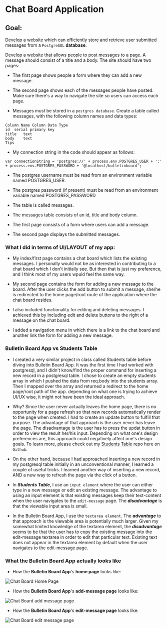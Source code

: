 # Chat Board Application

## Goal:

Develop a website which can efficiently store and retrieve user submitted messages from a `PostgreSQL` **database**.

Develop a website that allows people to post messages to a page. A message should consist of a title and a body. The site should have two pages:

+ The first page shows people a form where they can add a new message.

+ The second page shows each of the messages people have posted.
Make sure there's a way to navigate the site so users can access each page.

+ Messages must be stored in a `postgres database`. Create a table called messages, with the following column names and data types:
```
Column Name	Column Data Type
id	serial primary key
title	text
body	text
Tips
```
+ My connection string in the code should appear as follows:
```
var connectionString = 'postgres://' + process.env.POSTGRES_USER + ':' + process.env.POSTGRES_PASSWORD + '@localhost/bulletinboard';
```

+ The postgres username must be read from an environment variable named POSTGRES_USER.

+ The postgres password (if present) must be read from an environment variable named 
POSTGRES_PASSWORD

+ The table is called messages.

+ The messages table consists of an id, title and body column.

+ The first page consists of a form where users can add a message.

+ The second page displays the submitted messages.

### What I did in terms of UI/LAYOUT of my app:

* My index/first page contains a chat board which lists the existing messages. I personally would not be as interested in contributing to a chat board which I don't initially see. But then that is just my preference, and I think most of my users wpuld feel the same way.

+ My second page contains the form for adding a new message to the board. After the user clicks the add button to submit a message, she/he is redirected to the home page/root route of the application where the chat board resides.

+ I also included functionality for editing and deleting messages. I achieved this by including edit and delete buttons to the right of a message on the chat board.

+ I added a navigation menu in which there is a link to the chat board and another link the form for adding a new message.

### Bulletin Board App vs Students Table

+ I created a very similar project in class called Students table before diving into Bulletin Board App. It was the first time I had worked with postgresql, and I didn't know/find the proper command for inserting a new record in a postgresql table. I chose to create an empty students array in which I pushed the data from req.body into the students array. Then I mapped over the array and returned a redirect to the home page/root path of the app. depending on what one is trying to achieve UI/UX wise, it might not have been the ideal approach.

+ Why? Since the user never actually leaves the home page, there is no opportunity for a page refresh so that new records automatically render to the page when created. I had to create an update button to fulfill that purpose. The advantage of that approach is the user never has leave the page. The disadvantage is the user has to press the updat button in order to view the result her/his input. Depending on what one's design preferences are, this approach could negatively affect one's design goals. To learn more, please check out my [Students Table](https://github.com/interglobalmedia/students-table) repo here on `Github`.

+ On the other hand, because I had approached inserting a new record in my postgresql table initially in an unconventional manner, I learned a couple of useful tricks. I learned another way of inserting a new record, AND a new way to refresh the page via the click of a button.

+ In ***Students Table***, I use an `input element` where the user can either type in a new message or edit an existing message. The advantage to using an input element is that existing messages keep their text-content when the user navigates to the `edit-message` page. The ***disadvantage*** is that the viewable input area is small.

+ In the Bulletin Board App, I use the `textarea element`. The ***advantage*** to that approach is the viewable area is potentially much larger. Given my somewhat limited knowledge of the textarea element, the ***disadvantage*** seems to be that the user has to copy the existing message into the edit-message textarea in order to edit that particular text. Existing text does not appear in the textarea element by default when the user navigates to the edit-message page.

### What the Bulletin Board App actually looks like

+ How the **Bulletin Board App**'s **home page** looks like:

![Chat Board Home Page](/images/chat-board-home.jpg)

+ How the **Bulletin Board App**'s **add-message page** looks like:

![Chat Board add message page](/images/chat-board-add-message.jpg)

+ How the **Bulletin Board App**'s **edit-message page** looks like:

![Chat Board edit message page](/images/chat-board-edit-message.jpg)


